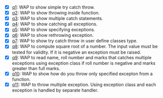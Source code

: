 - [x] [q1](q1.cpp): WAP to show simple try catch throw.
- [x] [q2](q2.cpp): WAP to show throwing inside function.
- [x] [q3](q3.cpp): WAP to show multiple catch statements.
- [x] [q4](q4.cpp): WAP to show catching all exceptions.
- [x] [q5](q5.cpp): WAP to show specifying exceptions.
- [x] [q6](q6.cpp): WAP to show rethrowing exception.
- [x] [q7](q7.cpp): WAP to show try catch throw in user define classes type.
- [x] [q8](q8.cpp): WAP to compute square root of a number. The input value must be tested for validity. If it is negative an exception must be raised.
- [x] [q9](q9.cpp): WAP to read name, roll number and marks that catches multiple exceptions using exception class if roll number is negative and marks greater than full marks.
- [x] [q10](q10.cpp): WAP to show how do you throw only specified excepton from a function.
- [x] [q11](q11.cpp): WAP to throw multiple exception. Using exception class and each exception is handled by separate handler.
